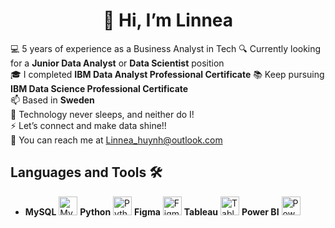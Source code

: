 <h1 align="center">👋 Hi, I’m Linnea </h1> 

💻 5 years of experience as a Business Analyst in Tech
🔍 Currently looking for a <strong>Junior Data Analyst</strong> or <strong>Data Scientist</strong> position
<br>
🎓 I completed <strong>IBM Data Analyst Professional Certificate</strong>
📚 Keep pursuing <strong>IBM Data Science Professional Certificate</strong>
<br>
📫 Based in <strong>Sweden</strong><br>
🚀 Technology never sleeps, and neither do I!
<br>
⚡ Let’s connect and make data shine!!<br>
📩 You can reach me at Linnea_huynh@outlook.com<br> 
## Languages and Tools 🛠️

- **MySQL** <img src="https://img.icons8.com/ios/452/mysql-logo.png" width="30" alt="MySQL"> **Python** <img src="https://img.icons8.com/ios/452/python.png" width="30" alt="Python"> **Figma** <img src="https://img.icons8.com/ios/452/figma.png" width="30" alt="Figma"> **Tableau** <img src="https://cdn.worldvectorlogo.com/logos/tableau-software.svg" width="30" alt="Tableau"> **Power BI** <img src="https://img.icons8.com/ios/452/power-bi.png" width="30" alt="Power BI">
